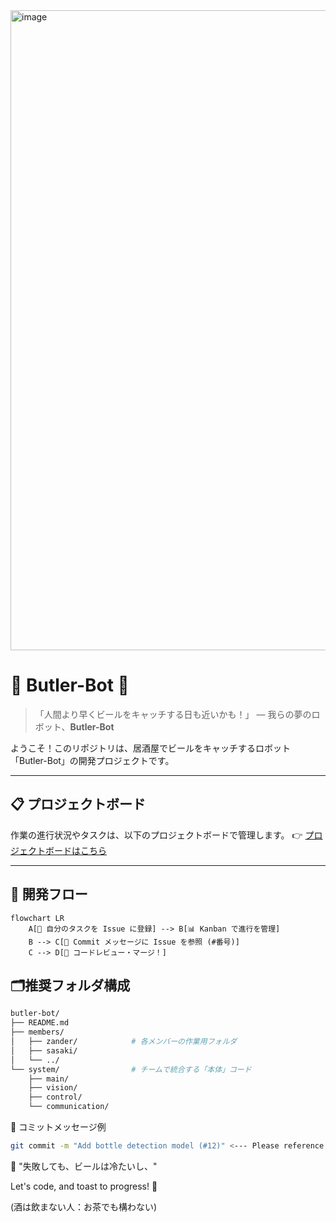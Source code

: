 <img width="1024" height="1024" alt="image" src="https://github.com/user-attachments/assets/f0d98dc6-efdd-4ed9-a299-fe6bd86a9c44" />

# 🤖 Butler-Bot 🍺

> 「人間より早くビールをキャッチする日も近いかも！」 —
> 我らの夢のロボット、**Butler-Bot**

ようこそ！このリポジトリは、居酒屋でビールをキャッチするロボット「Butler-Bot」の開発プロジェクトです。

---

## 📋 プロジェクトボード

作業の進行状況やタスクは、以下のプロジェクトボードで管理します。 👉
[プロジェクトボードはこちら](https://github.com/users/GitM3/projects/5)

---

## 🧭 開発フロー

```mermaid
flowchart LR
    A[📝 自分のタスクを Issue に登録] --> B[📊 Kanban で進行を管理]
    B --> C[💬 Commit メッセージに Issue を参照 (#番号)]
    C --> D[🚀 コードレビュー・マージ！]
```

## 🗂️推奨フォルダ構成

```bash
butler-bot/
├── README.md
├── members/
│   ├── zander/            # 各メンバーの作業用フォルダ
│   ├── sasaki/
│   └── ../
└── system/                # チームで統合する「本体」コード
    ├── main/
    ├── vision/
    ├── control/
    └── communication/
```

🧠 コミットメッセージ例

```bash
git commit -m "Add bottle detection model (#12)" <--- Please reference issue number
```

💬 "失敗しても、ビールは冷たいし、"

Let's code, and toast to progress! 🍻

(酒は飲まない人：お茶でも構わない)
